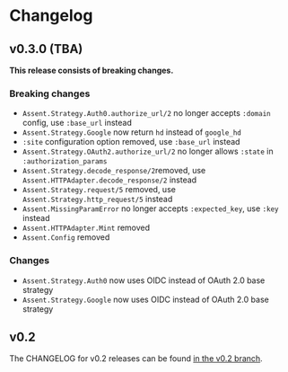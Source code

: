 # Changelog

## v0.3.0 (TBA)

**This release consists of breaking changes.**

### Breaking changes

* `Assent.Strategy.Auth0.authorize_url/2` no longer accepts `:domain` config, use `:base_url` instead
* `Assent.Strategy.Google` now return `hd` instead of `google_hd`
* `:site` configuration option removed, use `:base_url` instead
* `Assent.Strategy.OAuth2.authorize_url/2` no longer allows `:state` in `:authorization_params`
* `Assent.Strategy.decode_response/2`removed, use `Assent.HTTPAdapter.decode_response/2` instead
* `Assent.Strategy.request/5` removed, use `Assent.Strategy.http_request/5` instead
* `Assent.MissingParamError` no longer accepts `:expected_key`, use `:key` instead
* `Assent.HTTPAdapter.Mint` removed
* `Assent.Config` removed

### Changes

* `Assent.Strategy.Auth0` now uses OIDC instead of OAuth 2.0 base strategy
* `Assent.Strategy.Google` now uses OIDC instead of OAuth 2.0 base strategy

## v0.2

The CHANGELOG for v0.2 releases can be found [in the v0.2 branch](https://github.com/pow-auth/assent/blob/v0.2/CHANGELOG.md).